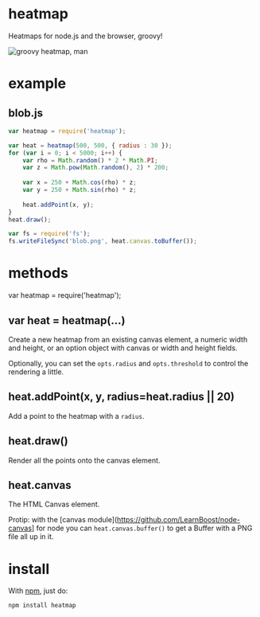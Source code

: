 heatmap
=======

Heatmaps for node.js and the browser, groovy!

![groovy heatmap, man](http://substack.net/images/heatmap.png)

example
=======

blob.js
-------

````javascript
var heatmap = require('heatmap');

var heat = heatmap(500, 500, { radius : 30 });
for (var i = 0; i < 5000; i++) {
    var rho = Math.random() * 2 * Math.PI;
    var z = Math.pow(Math.random(), 2) * 200;
    
    var x = 250 + Math.cos(rho) * z;
    var y = 250 + Math.sin(rho) * z;
    
    heat.addPoint(x, y);
}
heat.draw();

var fs = require('fs');
fs.writeFileSync('blob.png', heat.canvas.toBuffer());
````

methods
=======

var heatmap = require('heatmap');

var heat = heatmap(...)
-----------------------

Create a new heatmap from an existing canvas element, a numeric width and
height, or an option object with canvas or width and height fields.

Optionally, you can set the `opts.radius` and `opts.threshold` to control the
rendering a little.

heat.addPoint(x, y, radius=heat.radius || 20)
---------------------------------------------

Add a point to the heatmap with a `radius`.

heat.draw()
-----------

Render all the points onto the canvas element.

heat.canvas
-----------

The HTML Canvas element.

Protip: with the [canvas module](https://github.com/LearnBoost/node-canvas] for
node you can `heat.canvas.buffer()` to get a Buffer with a PNG file all up in it.

install
=======

With [npm](http://npmjs.org), just do:

    npm install heatmap
